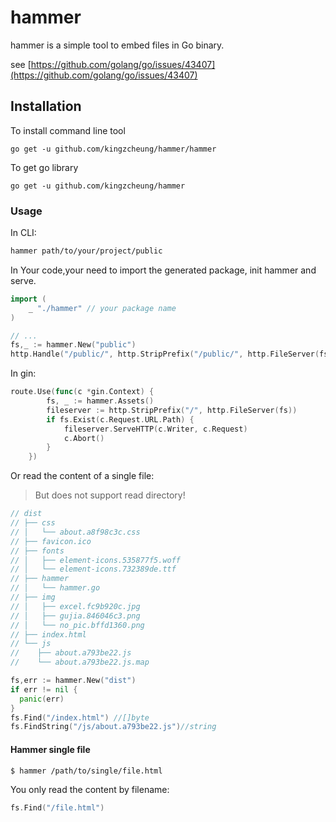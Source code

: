 #  hammer

 hammer is a simple tool to embed files in Go binary.


see [https://github.com/golang/go/issues/43407](https://github.com/golang/go/issues/43407)

## Installation

To install command line tool

```
go get -u github.com/kingzcheung/hammer/hammer
```

To get go  library

```
go get -u github.com/kingzcheung/hammer
```

### Usage

In CLI:

```bash
hammer path/to/your/project/public
```

In Your code,your need to import the generated package,  init hammer and serve.

```go
import (
	_ "./hammer" // your package name
)

// ...
fs,_ := hammer.New("public")
http.Handle("/public/", http.StripPrefix("/public/", http.FileServer(fs)))

```

In gin:

```go
route.Use(func(c *gin.Context) {
		fs, _ := hammer.Assets()
		fileserver := http.StripPrefix("/", http.FileServer(fs))
		if fs.Exist(c.Request.URL.Path) {
			fileserver.ServeHTTP(c.Writer, c.Request)
			c.Abort()
		}
	})
```

Or read the content of a single file:

> But does not support read directory!

```go
// dist
// ├── css
// │   └── about.a8f98c3c.css
// ├── favicon.ico
// ├── fonts
// │   ├── element-icons.535877f5.woff
// │   └── element-icons.732389de.ttf
// ├── hammer
// │   └── hammer.go
// ├── img
// │   ├── excel.fc9b920c.jpg
// │   ├── gujia.846046c3.png
// │   └── no_pic.bffd1360.png
// ├── index.html
// └── js
//    ├── about.a793be22.js
//    └── about.a793be22.js.map

fs,err := hammer.New("dist")
if err != nil {
  panic(err)
}
fs.Find("/index.html") //[]byte
fs.FindString("/js/about.a793be22.js")//string
```

#### Hammer single file

```
$ hammer /path/to/single/file.html
```

You only  read the content by filename:

```go
fs.Find("/file.html")
```

